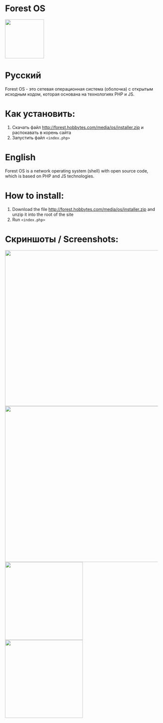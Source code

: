 # Forest OS 
<img src="http://forest.hobbytes.com/media/os/updates/uplogo.png" width="128">

# Русский

Forest OS - это сетевая операционная система (оболочка) с открытым исходным кодом, которая основана на технологиях PHP и JS.

# Как установить:
1. Скачать файл http://forest.hobbytes.com/media/os/installer.zip и распокавать в корень сайта 
2. Запустить файл `<index.php>`

# English

Forest OS is a network operating system (shell) with open source code, which is based on PHP and JS technologies.

# How to install:
1. Download the file http://forest.hobbytes.com/media/os/installer.zip and unzip it into the root of the site
2. Run `<index.php>`

# Скриншоты / Screenshots:

<img src="http://forest.hobbytes.com/media/os/screenshot/login.png" width="512">
<img src="http://forest.hobbytes.com/media/os/screenshot/workplace.png" width="512">
<img src="http://forest.hobbytes.com/media/os/screenshot/mobile.png" width="256">
<img src="http://forest.hobbytes.com/media/os/screenshot/mobile2.png" width="256">
